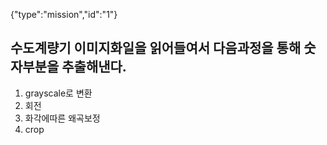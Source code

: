 {"type":"mission","id":"1"}
## 수도계량기 이미지화일을 읽어들여서 다음과정을 통해 숫자부분을 추출해낸다.

1. grayscale로 변환
2. 회전  
3. 화각에따른 왜곡보정  
4. crop  
